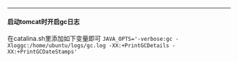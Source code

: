 ---

#### 启动tomcat时开启gc日志
在catalina.sh里添加如下变量即可
`JAVA_OPTS='-verbose:gc -Xloggc:/home/ubuntu/logs/gc.log -XX:+PrintGCDetails -XX:+PrintGCDateStamps'` 
